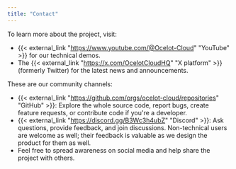 ```yaml
---
title: "Contact"
---
```


To learn more about the project, visit:

* {{< external_link "https://www.youtube.com/@Ocelot-Cloud" "YouTube" >}} for our technical demos.
* The {{< external_link "https://x.com/OcelotCloudHQ" "X platform" >}} (formerly Twitter) for the latest news and announcements.

These are our community channels:

* {{< external_link "https://github.com/orgs/ocelot-cloud/repositories" "GitHub" >}}: Explore the whole source code, report bugs, create feature requests, or contribute code if you're a developer.
* {{< external_link "https://discord.gg/B3Wc3h4ubZ" "Discord" >}}: Ask questions, provide feedback, and join discussions. Non-technical users are welcome as well; their feedback is valuable as we design the product for them as well.
* Feel free to spread awareness on social media and help share the project with others.
